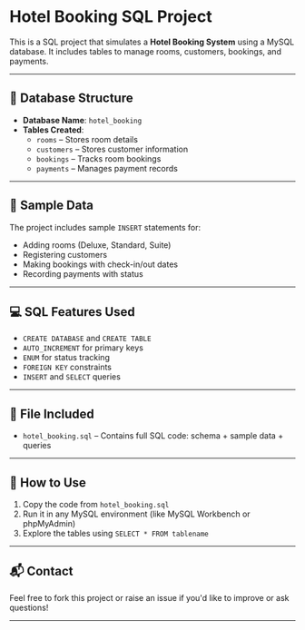 # Hotel Booking SQL Project

This is a SQL project that simulates a **Hotel Booking System** using a MySQL database. It includes tables to manage rooms, customers, bookings, and payments.

---

## 🧱 Database Structure

- **Database Name**: `hotel_booking`
- **Tables Created**:
  - `rooms` – Stores room details
  - `customers` – Stores customer information
  - `bookings` – Tracks room bookings
  - `payments` – Manages payment records

---

## 🔢 Sample Data

The project includes sample `INSERT` statements for:
- Adding rooms (Deluxe, Standard, Suite)
- Registering customers
- Making bookings with check-in/out dates
- Recording payments with status

---

## 💻 SQL Features Used

- `CREATE DATABASE` and `CREATE TABLE`
- `AUTO_INCREMENT` for primary keys
- `ENUM` for status tracking
- `FOREIGN KEY` constraints
- `INSERT` and `SELECT` queries

---

## 📂 File Included

- `hotel_booking.sql` – Contains full SQL code: schema + sample data + queries

---

## 📌 How to Use

1. Copy the code from `hotel_booking.sql`
2. Run it in any MySQL environment (like MySQL Workbench or phpMyAdmin)
3. Explore the tables using `SELECT * FROM tablename`

---

## 📬 Contact

Feel free to fork this project or raise an issue if you'd like to improve or ask questions!

---
